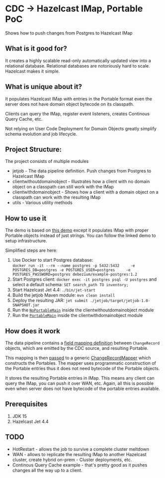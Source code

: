 # CDC -> Hazelcast IMap, Portable PoC
Shows how to push changes from Postgres to Hazelcast IMap

## What is it good for?
It creates a highly scalable read-only automatically updated view into a relational database. 
Relational databases are notoriously hard to scale. Hazelcast makes it simple.

## What is unique about it?
It populates Hazelcast IMap with entries in the Portable format even the server does not have 
domain object bytecode on its classpath. 

Clients can query the IMap, register event listeners, creates Continous Query
Cache, etc. 

Not relying on User Code Deployment for Domain Objects
greatly simplify schema evolution and job lifecycle.

## Project Structure:
The project consists of multiple modules 
- jetjob - The data pipeline definition. Push changes from Postgres to Hazelcast IMap
- clientwithoutdomainobject - Illustrates how a client with no domain object on a classpath can still work with the IMap
- clientwithdomainobject - Shows how a client with a domain object on a classpath can work with the resulting IMap
- utils - Various utility methods

## How to use it
The demo is based on [this demo](https://jet-start.sh/docs/next/tutorials/cdc-postgres) except it populates IMap
with proper Portable objects instead of just strings. You can follow the linked demo to setup infrastructure.

Simplified steps are here: 

1. Use Docker to start Postgres database:  
   `docker run -it --rm --name postgres -p 5432:5432     -e POSTGRES_DB=postgres -e POSTGRES_USER=postgres     -e POSTGRES_PASSWORD=postgres debezium/example-postgres:1.2`
2. Start Postgres client: `docker exec -it postgres psql -U postgres` and select a default schema: `SET search_path TO inventory;`
3. Start Hazelcast Jet 4.4: `./bin/jet-start`
4. Build the jetjob Maven module: `mvn clean install`
5. Deploy the resulting JAR: `jet submit ./jetjob/target/jetjob-1.0-SNAPSHOT.jar`
6. Run the [`NoPortableMain`](https://github.com/jerrinot/cdcportable/blob/9c0ec43435444d048c57d411708c8361a6f5c6f6/clientwithoutdomainobject/src/main/java/info/jerrinot/cdcportable/client/client/NoPortableMain.java#L13) inside the clientwithoutdomainobject module
7. Run the [`PortableMain`](https://github.com/jerrinot/cdcportable/blob/9c0ec43435444d048c57d411708c8361a6f5c6f6/clientwithdomainobject/src/main/java/info/jerrinot/cdcportable/client/PortableMain.java#L16) inside the clientwithdomainobject module

## How does it work
The data pipeline contains a [field mapping definition](https://github.com/jerrinot/cdcportable/blob/e045ca7c127301c1a29df4f5c2e62e5508ce9367/jetjob/src/main/java/info/jerrinot/cdcportable/server/job/JetJobMain.java#L21-L24) between `ChangeRecord` objects, which are emitted by the CDC source, and resulting Portable. 

This mapping is then [passed](https://github.com/jerrinot/cdcportable/blob/e045ca7c127301c1a29df4f5c2e62e5508ce9367/jetjob/src/main/java/info/jerrinot/cdcportable/server/job/JetJobMain.java#L39) to a generic [ChangeRecordMapper](https://github.com/jerrinot/cdcportable/blob/e045ca7c127301c1a29df4f5c2e62e5508ce9367/jetjob/src/main/java/info/jerrinot/cdcportable/server/job/mapping/ChangeRecordMapper.java#L15) which constructs the Portables.
The mapper uses programmatic construction of the Portable entries thus it does not need bytecode of the Portable objects.

It stores the resulting Portable entries in IMap. This means any client can query the IMap, you can push it over WAN, etc. 
Again, all this is possible even when server does not have bytecode of the portable entries available.   

## Prerequisites
1. JDK 15
2. Hazelcast Jet 4.4

## TODO
- HotRestart - allows the job to survive a complete cluster meltdown
- WAN - allows to replicate the resulting IMap to another Hazelcast cluster, 
  create hybrid on-prem - Cluster deployments, etc.
- Continous Query Cache example - that's pretty good as it pushes changes all the way up to a client.